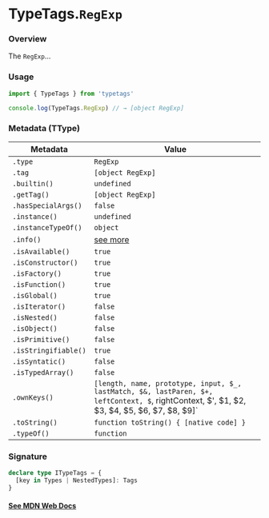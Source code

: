 # TypeTags.`RegExp`

### Overview

The `RegExp`...

### Usage

```js
import { TypeTags } from 'typetags'

console.log(TypeTags.RegExp) // → [object RegExp]
```

### Metadata (TType)

| Metadata             | Value                                                                                                                                       |
| -------------------- | ------------------------------------------------------------------------------------------------------------------------------------------- |
| `.type`              | `RegExp`                                                                                                                                    |
| `.tag`               | `[object RegExp]`                                                                                                                           |
| `.builtin()`         | `undefined`                                                                                                                                 |
| `.getTag()`          | `[object RegExp]`                                                                                                                           |
| `.hasSpecialArgs()`  | `false`                                                                                                                                     |
| `.instance()`        | `undefined`                                                                                                                                 |
| `.instanceTypeOf()`  | `object`                                                                                                                                    |
| `.info()`            | [see more]()                                                                                                                                |
| `.isAvailable()`     | `true`                                                                                                                                      |
| `.isConstructor()`   | `true`                                                                                                                                      |
| `.isFactory()`       | `true`                                                                                                                                      |
| `.isFunction()`      | `true`                                                                                                                                      |
| `.isGlobal()`        | `true`                                                                                                                                      |
| `.isIterator()`      | `false`                                                                                                                                     |
| `.isNested()`        | `false`                                                                                                                                     |
| `.isObject()`        | `false`                                                                                                                                     |
| `.isPrimitive()`     | `false`                                                                                                                                     |
| `.isStringifiable()` | `true`                                                                                                                                      |
| `.isSyntatic()`      | `false`                                                                                                                                     |
| `.isTypedArray()`    | `false`                                                                                                                                     |
| `.ownKeys()`         | `[length, name, prototype, input, $_, lastMatch, $&, lastParen, $+, leftContext, $`, rightContext, $', $1, $2, $3, $4, $5, $6, $7, $8, $9]` |
| `.toString()`        | `function toString() { [native code] }`                                                                                                     |
| `.typeOf()`          | `function`                                                                                                                                  |

### Signature

```ts
declare type ITypeTags = {
  [key in Types | NestedTypes]: Tags
}
```

#### [See MDN Web Docs](https://developer.mozilla.org/en-US/docs/Web/API/AbortController)
